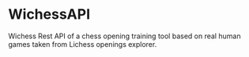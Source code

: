 # WichessAPI

Wichess Rest API of a chess opening training tool based on real human games taken from Lichess openings explorer.


